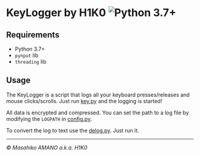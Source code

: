 # KeyLogger by H1K0 ![Python 3.7+](https://img.shields.io/badge/Python-3.7+-blue.svg)

## Requirements

- Python 3.7+
- `pynput` lib
- `threading` lib

## Usage

The KeyLogger is a script that logs all your keyboard presses/releases and mouse clicks/scrolls. Just run [key.py](key.py) and the logging is started!

All data is encrypted and compressed. You can set the path to a log file by modifying the `LOGPATH` in [config.py](config.py).

To convert the log to text use the [delog.py](delog.py). Just run it.

---

*&copy; Masahiko AMANO a.k.a. H1K0*